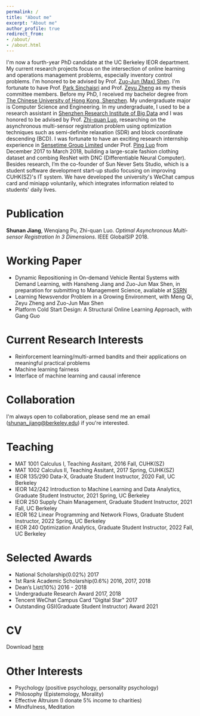 ```yaml
---
permalink: /
title: "About me"
excerpt: "About me"
author_profile: true
redirect_from:
- /about/
- /about.html
---
```


I'm now a fourth-year PhD candidate at the UC Berkeley IEOR department. My current research projects focus on the intersection of online learning and operations management problems, especially inventory control problems. I'm honored to be advised by Prof. [Zuo-Jun (Max) Shen](https://scholar.google.com/citations?user=XGXOxQoAAAAJ&hl=en). I'm fortunate to have Prof. [Park Sinchaisri](https://parksinchaisri.github.io/) and Prof. [Zeyu Zheng](https://zheng.ieor.berkeley.edu/) as my thesis committee members. Before my PhD, I received my bachelor degree from [The Chinese University of Hong Kong, Shenzhen](http://www.cuhk.edu.cn/en). My undergraduate major is Computer Science and Engineering. In my undergraduate, I used to be a research assistant in [Shenzhen Research Institute of Big Data](http://www.sribd.cn/index.php/en/) and I was honored to be advised by  Prof. [Zhi-quan Luo](https://scholar.google.com/citations?user=dW3gcXoAAAAJ&hl=zh-CN), researching on the asynchronous multi-sensor registration problem using optimization techniques such as semi-definite relaxation (SDR) and block coordinate descending (BCD). I was fortunate to have an exciting research internship experience in [Sensetime Group Limited](https://www.sensetime.com/) under Prof. [Ping Luo](https://scholar.google.com.hk/citations?user=aXdjxb4AAAAJ&hl=zh-CN) from December 2017 to March 2018, building a large-scale fashion clothing dataset and combing ResNet with DNC (Differentiable Neural Computer). Besides research, I’m the co-founder of Sun Never Sets Studio, which is a student software development start-up studio focusing on improving CUHK(SZ)'s IT system. We have developed the university's WeChat campus card and miniapp voluntarily, which integrates information related to students' daily lives.

# Publication
**Shunan Jiang**, Wenqiang Pu, Zhi-quan Luo. *Optimal Asynchronous Multi-sensor Registration In 3 Dimensions*. IEEE GlobalSIP 2018.

# Working Paper
* Dynamic Repositioning in On-demand Vehicle Rental Systems with Demand Learning, with Hansheng Jiang and Zuo-Jun Max Shen, in preparation for submitting to Management Science, avaliable at [SSRN](https://papers.ssrn.com/sol3/papers.cfm?abstract_id=4275368)
* Learning Newsvendor Problem in a Growing Environment, with Meng Qi, Zeyu Zheng and Zuo-Jun Max Shen
* Platform Cold Start Design: A Structural Online Learning Approach, with Gang Guo

# Current Research Interests
* Reinforcement learning/multi-armed bandits and their applications on meaningful practical problems
* Machine learning fairness
* Interface of machine learning and causal inference

# Collaboration
I'm always open to collaboration, please send me an email (shunan_jiang@berkeley.edu) if you're interested.

# Teaching
* MAT 1001 Calculus I, Teaching Assitant, 2016 Fall, CUHK(SZ)
* MAT 1002 Calculus II, Teaching Assitant, 2017 Spring, CUHK(SZ)
* IEOR 135/290 Data-X, Graduate Student Instructor, 2020 Fall, UC Berkeley
* IEOR 142/242 Introduction to Machine Learning and Data Analytics, Graduate Student Instructor, 2021 Spring, UC Berkeley
* IEOR 250 Supply Chain Management, Graduate Student Instructor, 2021 Fall, UC Berkeley
* IEOR 162 Linear Programming and Network Flows, Graduate Student Instructor, 2022 Spring, UC Berkeley
* IEOR 240 Optimization Analytics, Graduate Student Instructor, 2022 Fall, UC Berkeley

# Selected Awards
* National Scholarship(0.02%)   2017
* 1st Rank Academic Scholarship(0.6%)   2016, 2017, 2018
* Dean’s List(10%)   2016 - 2018
* Undergraduate Research Award   2017, 2018
* Tencent WeChat Campus Card "Digital Star"   2017
* Outstanding GSI(Graduate Student Instructor) Award 2021

# CV
Download [here](https://shunanjiang.github.io/files/CV_shunan.pdf)

# Other Interests
* Psychology (positive psychology, personality psychology)
* Philosophy (Epistemology, Morality)
* Effective Altruism (I donate 5% income to charities)
* Mindfulness, Meditation
